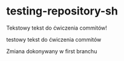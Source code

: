 # testing-repository-sh

Tekstowy tekst do ćwiczenia commitów!

testowy tekst do ćwiczenia commitów

Zmiana dokonywany w first branchu